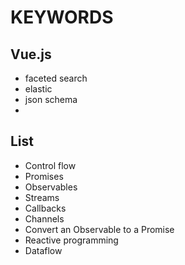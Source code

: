 # KEYWORDS

## Vue.js
- faceted search
- elastic
- json schema
- 

## List
- Control flow
- Promises
- Observables
- Streams
- Callbacks
- Channels
- Convert an Observable to a Promise
- Reactive programming
- Dataflow